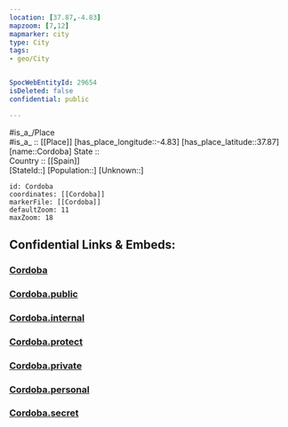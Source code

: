 ```yaml
---
location: [37.87,-4.83] 
mapzoom: [7,12] 
mapmarker: city 
type: City
tags:
- geo/City


SpocWebEntityId: 29654
isDeleted: false
confidential: public

---
```

#is_a_/Place  
#is_a_ :: [[Place]] 
[has_place_longitude::-4.83] 
[has_place_latitude::37.87] 
[name::Cordoba] 
State ::  
Country :: [[Spain]]  
[StateId::] 
[Population::] 
[Unknown::] 


```leaflet
id: Cordoba
coordinates: [[Cordoba]] 
markerFile: [[Cordoba]] 
defaultZoom: 11 
maxZoom: 18
```


## Confidential Links & Embeds: 

### [Cordoba](/_Standards/Earth/Continent/Europe/Europe~South/Spain/Provinces~Spain/Andalusia/Córdoba.Province/City/Cordoba.md) 

### [Cordoba.public](/_public/Earth/Continent/Europe/Europe~South/Spain/Provinces~Spain/Andalusia/Córdoba.Province/City/Cordoba.public.md) 

### [Cordoba.internal](/_internal/Earth/Continent/Europe/Europe~South/Spain/Provinces~Spain/Andalusia/Córdoba.Province/City/Cordoba.internal.md) 

### [Cordoba.protect](/_protect/Earth/Continent/Europe/Europe~South/Spain/Provinces~Spain/Andalusia/Córdoba.Province/City/Cordoba.protect.md) 

### [Cordoba.private](/_private/Earth/Continent/Europe/Europe~South/Spain/Provinces~Spain/Andalusia/Córdoba.Province/City/Cordoba.private.md) 

### [Cordoba.personal](/_personal/Earth/Continent/Europe/Europe~South/Spain/Provinces~Spain/Andalusia/Córdoba.Province/City/Cordoba.personal.md) 

### [Cordoba.secret](/_secret/Earth/Continent/Europe/Europe~South/Spain/Provinces~Spain/Andalusia/Córdoba.Province/City/Cordoba.secret.md)

